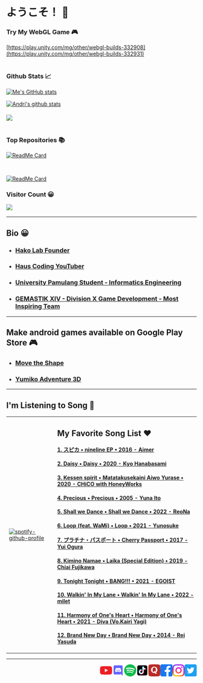 # ようこそ！ 👋

### Try My WebGL Game 🎮
[https://play.unity.com/mg/other/webgl-builds-332908](https://play.unity.com/mg/other/webgl-builds-332931)
<br>
<br>

### Github Stats 📈

[![Me's GitHub stats](https://github-readme-stats.vercel.app/api?username=hako-975&theme=dark)](https://github.com/hako-975/github-readme-stats)


<a href="https://github-readme-stats-sigma-five.vercel.app/api/top-langs/?username=hako-975&show_icons=true&include_all_commits=true&theme=dark">
  <img align="center" src="https://github-readme-stats-sigma-five.vercel.app/api/top-langs/?username=hako-975&show_icons=true&include_all_commits=true&theme=dark" alt="Andri's github stats">
</a>

<br>
<br>

<a href="https://github-readme-stats-sigma-five.vercel.app/api/top-langs/?username=hako-975&layout=compact&theme=dark">
  <img align="center" src="https://github-readme-stats-sigma-five.vercel.app/api/top-langs/?username=hako-975&layout=compact&theme=dark">
</a>


<br>
<br>

### Top Repositories 📚

[![ReadMe Card](https://github-readme-stats.vercel.app/api/pin/?username=hako-975&repo=aplikasi-uang-kas-dengan-php-native&theme=dark)](https://github.com/hako-975/aplikasi-uang-kas-dengan-php-native&theme=dark)

<br>

[![ReadMe Card](https://github-readme-stats.vercel.app/api/pin/?username=hako-975&repo=unpam-file&theme=dark)](https://github.com/hako-975/unpam-file&theme=dark)


### Visitor Count 😀
<img src="https://profile-counter.glitch.me/hako-975/count.svg" />

<hr>

## Bio 😀
- ### [Hako Lab Founder](https://hako-lab-dev.blogspot.com)
- ### [Haus Coding YouTuber](https://youtube.com/hauscoding)
- ### [University Pamulang Student - Informatics Engineering](https://informatika.unpam.ac.id)
- ### [GEMASTIK XIV - Division X Game Development - Most Inspiring Team](https://informatika.unpam.ac.id/berita/detail/universitas-pamulang-meraih-most-inspiring-team-pada-gemastik-xiv)

<hr>

## Make android games available on Google Play Store 🎮
- ### [Move the Shape](https://play.google.com/store/apps/details?id=com.HakoLab.MovetheShape)
- ### [Yumiko Adventure 3D](https://play.google.com/store/apps/details?id=com.HakoLab.YumikoAdventure3D)

<hr>

## I'm Listening to Song 🎵

<table>
  <tbody>
    <tr>
      <td>
        
[![spotify-github-profile](https://spotify-github-profile.vercel.app/api/view?uid=31l2hgwbxiaifmognzvu5ecxfvdu&cover_image=true&theme=default)](https://github.com/kittinan/spotify-github-profile)
      </td>
      <td>
        <h2>My Favorite Song List ❤️</h2>
        <h4><a href="https://music.youtube.com/watch?v=1IBiIX2s_50">1. スピカ • nineline EP • 2016 - Aimer</a></h4>
        <h4><a href="https://music.youtube.com/watch?v=ade1Z0s2-Fs">2. Daisy • Daisy • 2020 - Kyo Hanabasami</a></h4>
        <h4><a href="https://music.youtube.com/watch?v=AyXwQ3bZZ7c">3. Kessen spirit • Matatakusekaini Aiwo Yurase • 2020 - CHiCO with HoneyWorks</a></h4>
        <h4><a href="https://music.youtube.com/watch?v=Y5WZFbNHUH4">4. Precious • Precious • 2005 - Yuna Ito</a></h4>
        <h4><a href="https://music.youtube.com/watch?v=aL60J2f6Rmo">5. Shall we Dance • Shall we Dance • 2022 - ReoNa</a></h4>
        <h4><a href="https://music.youtube.com/watch?v=Zc1ZaUnBNpM">6. Loop (feat. WaMi) • Loop • 2021 - Yunosuke</a></h4>
        <h4><a href="https://music.youtube.com/watch?v=LZy9lpHfBzc">7. プラチナ・パスポート • Cherry Passport • 2017 - Yui Ogura</a></h4>
        <h4><a href="https://music.youtube.com/watch?v=c35CilEWqeM">8. Kimino Namae • Laika (Special Edition) • 2019 - Chiai Fujikawa</a></h4>
        <h4><a href="https://music.youtube.com/watch?v=znPyAb2eX9U">9. Tonight Tonight • BANG!!! • 2021 - EGOIST</a></h4>
        <h4><a href="https://music.youtube.com/watch?v=lopaULFG0Vs">10. Walkin' In My Lane • Walkin' In My Lane • 2022 - milet</a></h4>
        <h4><a href="https://music.youtube.com/watch?v=mHmB5mhkuP0">11. Harmony of One's Heart • Harmony of One's Heart • 2021 - Diva (Vo.Kairi Yagi)</a></h4>
        <h4><a href="https://music.youtube.com/watch?v=Sw_sr_OYvbg">12. Brand New Day • Brand New Day • 2014 - Rei Yasuda</a></h4>
      </td>
    </tr>
  </tbody>
</table> 

<hr>

<a href="https://twitter.com/hauscoding">
  <img align="right" alt="Haus Coding | Twitter" width="32px" src="icon/twitter.png" />
</a>

<a href="https://www.instagram.com/andri_firman_975">
  <img align="right" alt="Haus Coding | Instagram" width="32px" src="icon/instagram.png" />
</a>

<a href="https://facebook.com/hako975">
  <img align="right" alt="Haus Coding | Facebook" width="32px" src="icon/facebook.png" />
</a>

<a href="https://quora.com/profile/Andri-Firman-Saputra">
  <img align="right" alt="Haus Coding | Quora" width="32px" src="icon/quora.png" />
</a>

<a href="https://www.tiktok.com/@haus_coding">
  <img align="right" alt="Haus Coding | Tik Tok" width="32px" src="icon/tiktok.png" />
</a>

<a href="https://open.spotify.com/user/31l2hgwbxiaifmognzvu5ecxfvdu">
  <img align="right" alt="Haus Coding | Spotify" width="32px" src="icon/spotify.png" />
</a>

<a href="https://discord.gg/hdVYKE9Rk7">
  <img align="right" alt="Haus Coding | Discord" width="32px" src="icon/discord.png" />
</a>

<a href="https://youtube.com/hauscoding">
  <img align="right" alt="Haus Coding | YouTube" width="32px" src="icon/youtube.png" />
</a>

<!--
**hako-975/hako-975** is a ✨ _special_ ✨ repository because its `README.md` (this file) appears on your GitHub profile.

Here are some ideas to get you started:

- 🔭 I’m currently working on ...
- 🌱 I’m currently learning ...
- 👯 I’m looking to collaborate on ...
- 🤔 I’m looking for help with ...
- 💬 Ask me about ...
- 📫 How to reach me: ...
- 😄 Pronouns: ...
- ⚡ Fun fact: ...
-->

